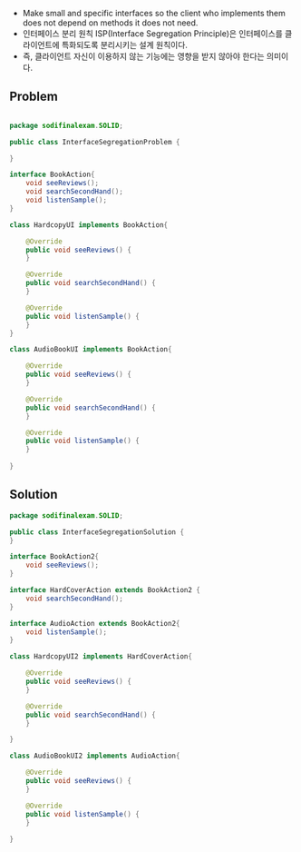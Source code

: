 - Make small and specific interfaces so the client who implements them does not depend on methods it does not need. 
- 인터페이스 분리 원칙 ISP(Interface Segregation Principle)은 인터페이스를 클라이언트에 특화되도록 분리시키는 설계 원칙이다.
- 즉, 클라이언트 자신이 이용하지 않는 기능에는 영향을 받지 않아야 한다는 의미이다.

## Problem
```java

package sodifinalexam.SOLID;

public class InterfaceSegregationProblem {

}

interface BookAction{
    void seeReviews();
    void searchSecondHand();
    void listenSample();
}

class HardcopyUI implements BookAction{

    @Override
    public void seeReviews() {
    }

    @Override
    public void searchSecondHand() {
    }

    @Override
    public void listenSample() {
    }
}

class AudioBookUI implements BookAction{

    @Override
    public void seeReviews() {
    }

    @Override
    public void searchSecondHand() {
    }

    @Override
    public void listenSample() {
    }
    
}
```

## Solution
```java
package sodifinalexam.SOLID;

public class InterfaceSegregationSolution {
}

interface BookAction2{
    void seeReviews();
}

interface HardCoverAction extends BookAction2 {
    void searchSecondHand();
}

interface AudioAction extends BookAction2{
    void listenSample();
}

class HardcopyUI2 implements HardCoverAction{

    @Override
    public void seeReviews() {
    }

    @Override
    public void searchSecondHand() {
    }

}

class AudioBookUI2 implements AudioAction{

    @Override
    public void seeReviews() {
    }

    @Override
    public void listenSample() {
    }
    
}
```